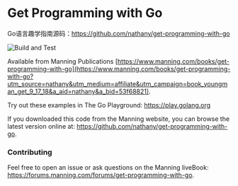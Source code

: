 # Get Programming with Go

Go语言趣学指南源码：https://github.com/nathany/get-programming-with-go

![Build and Test](https://github.com/nathany/get-programming-with-go/actions/workflows/build.yml/badge.svg)

Available from Manning Publications [https://www.manning.com/books/get-programming-with-go](https://www.manning.com/books/get-programming-with-go?utm_source=nathany&utm_medium=affiliate&utm_campaign=book_youngman_get_9_17_18&a_aid=nathany&a_bid=53f68821).

Try out these examples in The Go Playground: https://play.golang.org

If you downloaded this code from the Manning website, you can browse the latest version online at: https://github.com/nathany/get-programming-with-go.

### Contributing

Feel free to open an issue or ask questions on the Manning liveBook: https://forums.manning.com/forums/get-programming-with-go.
